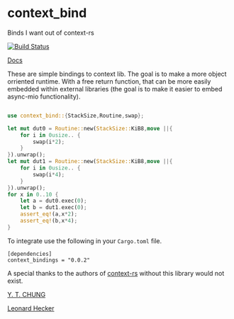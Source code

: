 # context_bind
Binds I want out of context-rs

[![Build Status](https://travis-ci.org/valarauca/context_bind.svg?branch=master)](https://travis-ci.org/valarauca/context_bind)

[Docs](https://valarauca.github.io/context_bind/context_bind/index.html)

These are simple bindings to context lib. The goal is to make a more object orriented runtime. With a free return function,
that can be more easily embedded within external libraries (the goal is to make it easier to embed async-mio functionality).

```rust

use context_bind::{StackSize,Routine,swap};

let mut dut0 = Routine::new(StackSize::KiB8,move ||{
    for i in 0usize.. {
        swap(i*2);
    }
}).unwrap();
let mut dut1 = Routine::new(StackSize::KiB8,move ||{
    for i in 0usize.. {
        swap(i*4);
    }
}).unwrap();
for x in 0..10 {
    let a = dut0.exec(0);
    let b = dut1.exec(0);
    assert_eq!(a,x*2);
    assert_eq!(b,x*4);
}

```

To integrate use the following in your `Cargo.toml` file.

```
[dependencies]
context_bindings = "0.0.2"
```

A special thanks to the authors of [context-rs](https://github.com/zonyitoo/context-rs) without this library would not exist.

[Y. T. CHUNG](https://github.com/zonyitoo)

[Leonard Hecker](https://github.com/lhecker)
